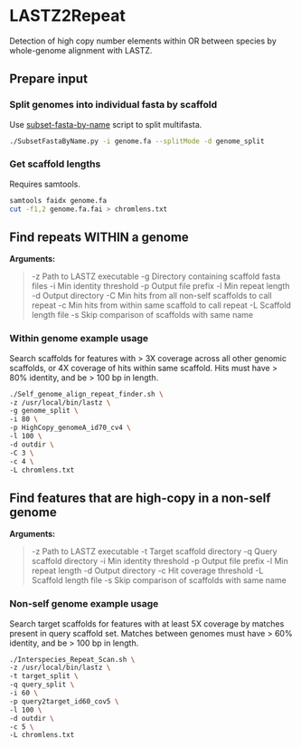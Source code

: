 # LASTZ2Repeat

Detection of high copy number elements within OR between species by whole-genome
alignment with LASTZ.

## Prepare input

### Split genomes into individual fasta by scaffold

Use [subset-fasta-by-name](https://github.com/Adamtaranto/subset-fasta-by-name)
script to split multifasta.

```bash
./SubsetFastaByName.py -i genome.fa --splitMode -d genome_split
```

### Get scaffold lengths

Requires samtools.

```bash
samtools faidx genome.fa
cut -f1,2 genome.fa.fai > chromlens.txt
```

## Find repeats **WITHIN** a genome

**Arguments:**
  > -z Path to LASTZ executable
  > -g Directory containing scaffold fasta files
  > -i Min identity threshold
  > -p Output file prefix
  > -l Min repeat length
  > -d Output directory
  > -C Min hits from all non-self scaffolds to call repeat
  > -c Min hits from within same scaffold to call repeat
  > -L Scaffold length file
  > -s Skip comparison of scaffolds with same name

### Within genome example usage

Search scaffolds for features with > 3X coverage across all other genomic scaffolds,
or 4X coverage of hits within same scaffold.
Hits must have > 80% identity, and be > 100 bp in length.

```bash
./Self_genome_align_repeat_finder.sh \
-z /usr/local/bin/lastz \
-g genome_split \
-i 80 \
-p HighCopy_genomeA_id70_cv4 \
-l 100 \
-d outdir \
-C 3 \
-c 4 \
-L chromlens.txt
```

## Find features that are high-copy in a **non-self** genome

**Arguments:**
  > -z Path to LASTZ executable
  > -t Target scaffold directory
  > -q Query scaffold directory
  > -i Min identity threshold
  > -p Output file prefix
  > -l Min repeat length
  > -d Output directory
  > -c Hit coverage threshold
  > -L Scaffold length file
  > -s Skip comparison of scaffolds with same name

### Non-self genome example usage

Search target scaffolds for features with at least 5X coverage by matches present
in query scaffold set.
Matches between genomes must have > 60% identity, and be > 100 bp in length.

```bash
./Interspecies_Repeat_Scan.sh \
-z /usr/local/bin/lastz \
-t target_split \
-q query_split \
-i 60 \
-p query2target_id60_cov5 \
-l 100 \
-d outdir \
-c 5 \
-L chromlens.txt
```

